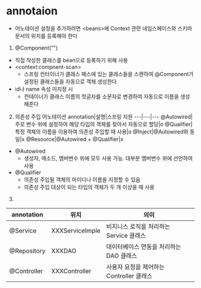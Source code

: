 # annotaion 
- 어노테이션 설정을 추가하려면 \<beans>에 Context 관련 네임스페이스와 스키마 문서의 위치를 등록해야 한다

1. @Component("")
- 직접 작성한 클래스를 bean으로 등록하기 위해 사용
- \<context:compnent-scan>
    - 스프링 컨터이너가 클래스 패스에 있는 클래스들을 스캔하여 @Component가 설정된 클래스들을 자동으로 객체 생성한다
- id나 name 속성 미지정 시
    - 컨테이너가 클래스 이름의 첫글자를 소문자로 변경하여 자동으로 이름을 생성해준다

2. 의존성 주입 어노테이션
annotation|설명|스프링 지원
---|---|---
@Autowired|주로 변수 위에 설정하여 해당 타입의 객체를 찾아서 자동으로 할당|o
@Qualifier|특정 객체의 이름을 이용하여 의존성 주입할 때 사용|o
@Inject|@Autowired와 동일|x
@Resource|@Autowired + @Qualifier|x

- @Autowired 
    - 생성자, 메소드, 멤버변수 위에 모두 사용 가능. 대부분 멤버변수 위에 선언하여 사용
- @Qualifier
    - 의존성 주입될 객체의 아이디나 이름을 지정할 수 있음
    - 의존성 주입 대상이 되는 타입의 객체가 두 개 이상을 때 사용

3. 
annotation|위치|의미
---|---|---
@Service|XXXServiceImple|비지니스 로직을 처리하는 Service 클래스
@Repository|XXXDAO|데이터베이스 연동을 처리하는 DAO 클래스
@Controller|XXXController|사용자 요청을 제어하는 Controller 클래스


